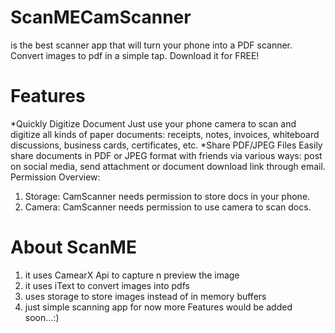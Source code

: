 # ScanMECamScanner 
is the best scanner app that will turn your phone into a PDF scanner. Convert images to pdf in a simple tap. Download it for FREE!
# Features
*Quickly Digitize Document
Just use your phone camera to scan and digitize all kinds of paper documents: receipts, notes, invoices, whiteboard discussions, business cards, certificates, etc.
*Share PDF/JPEG Files
Easily share documents in PDF or JPEG format with friends via various ways: post on social media, send attachment or document download link through email.
Permission Overview:
1. Storage: CamScanner needs permission to store docs in your phone.
2. Camera: CamScanner needs permission to use camera to scan docs.
# About ScanME 
1. it uses CamearX Api to capture n preview the image
2. it uses iText to convert images into pdfs
3. uses storage to store images instead of in memory buffers 
4. just simple scanning app for now more Features would be added soon...:)
